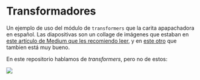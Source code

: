 # Transformadores

Un ejemplo de uso del módulo de `transformers` que la carita apapachadora en español. Las diapositivas son un collage de imágenes que estaban en [este artículo de Medium que les recomiendo leer](https://towardsdatascience.com/transformers-141e32e69591), y en [este otro](http://jalammar.github.io/illustrated-bert/) que tambien está muy bueno. 

En este repositorio hablamos de *transformers*, pero no de estos:

![](https://http2.mlstatic.com/D_NQ_NP_2X_776855-MLM42083291063_062020-F.jpg)
 
